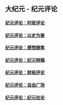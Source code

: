 ## 大纪元 - 纪元评论

#### [纪元评论：时政评论](indexes/nsc1025/README.md?03180330)
#### [纪元评论：以史为鉴](indexes/nsc1028/README.md?03180330)
#### [纪元评论：感悟随笔](indexes/nsc1035/README.md?03180330)
#### [纪元评论：纪元特稿](indexes/nsc424/README.md?03180330)
#### [纪元评论：财经评论](indexes/nsc1026/README.md?03180330)
#### [纪元评论：自由广场](indexes/nsc993/README.md?03180330)
#### [纪元评论：纪元社论](indexes/nsc422/README.md?03180330)
